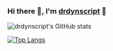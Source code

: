 ### Hi there 👋, I'm [drdynscript](https://github.com/drdynscript) 🖖

<!--
**drdynscript/drdynscript** is a ✨ _special_ ✨ repository because its `README.md` (this file) appears on your GitHub profile.

Here are some ideas to get you started:

- 🔭 I’m currently working on ...
- 🌱 I’m currently learning ...
- 👯 I’m looking to collaborate on ...
- 🤔 I’m looking for help with ...
- 💬 Ask me about ...
- 📫 How to reach me: ...
- 😄 Pronouns: ...
- ⚡ Fun fact: ...
-->

![drdynscript's GitHub stats](https://github-readme-stats.vercel.app/api?username=drdynscript&count_private=true&show_icons=true&theme=radical)

[![Top Langs](https://github-readme-stats.vercel.app/api/top-langs/?username=drdynscript&layout=compact)](https://github.com/anuraghazra/github-readme-stats)
